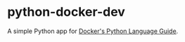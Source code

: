 # python-docker-dev
 
A simple Python app for [Docker's Python Language Guide](https://docs.docker.com/language/python).
